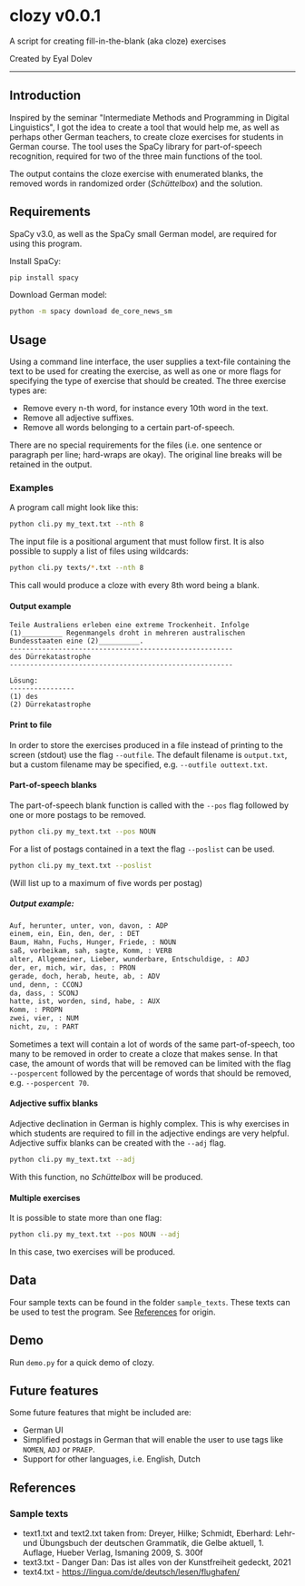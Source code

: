 # clozy v0.0.1
A script for creating fill-in-the-blank (aka cloze) exercises

Created by Eyal Dolev

---

## Introduction
Inspired by the seminar "Intermediate Methods and Programming in Digital Linguistics", I got the idea to create a tool that would help me, as well as perhaps other German teachers, to create cloze exercises for students in German course. The tool uses the SpaCy library for part-of-speech recognition, required for two of the three main functions of the tool.

The output contains the cloze exercise with enumerated blanks, the removed words in randomized order (_Schüttelbox_) and the solution.

## Requirements
SpaCy v3.0, as well as the SpaCy small German model, are required for using this program.

Install SpaCy:
```bash
pip install spacy

```
Download German model:
```bash
python -m spacy download de_core_news_sm

```

## Usage
Using a command line interface, the user supplies a text-file containing the text to be used for creating the exercise, as well as one or more flags for specifying the type of exercise that should be created. The three exercise types are:

* Remove every n-th word, for instance every 10th word in the text.
* Remove all adjective suffixes.
* Remove all words belonging to a certain part-of-speech. 

There are no special requirements for the files (i.e. one sentence or paragraph per line; hard-wraps are okay). The original line breaks will be retained in the output.

### Examples
A program call might look like this:
```bash
python cli.py my_text.txt --nth 8 
```
The input file is a positional argument that must follow first. It is also possible to supply a list of files using wildcards:

```bash
python cli.py texts/*.txt --nth 8 
```

This call would produce a cloze with every 8th word being a blank.

#### Output example
```
Teile Australiens erleben eine extreme Trockenheit. Infolge (1)__________ Regenmangels droht in mehreren australischen Bundesstaaten eine (2)__________.
-------------------------------------------------------
des	Dürrekatastrophe
-------------------------------------------------------

Lösung:
----------------
(1) des
(2) Dürrekatastrophe

```

#### Print to file
In order to store the exercises produced in a file instead of printing to the screen (stdout) use the flag `--outfile`. The default filename is `output.txt`, but a custom filename may be specified, e.g. `--outfile outtext.txt`.

#### Part-of-speech blanks
The part-of-speech blank function is called with the `--pos` flag followed by one or more postags to be removed. 
```bash
python cli.py my_text.txt --pos NOUN
```

For a list of postags contained in a text the flag `--poslist` can be used.

```bash
python cli.py my_text.txt --poslist
```
(Will list up to a maximum of five words per postag)


##### Output example:
```bash
Auf, herunter, unter, von, davon, : ADP
einem, ein, Ein, den, der, : DET
Baum, Hahn, Fuchs, Hunger, Friede, : NOUN
saß, vorbeikam, sah, sagte, Komm, : VERB
alter, Allgemeiner, Lieber, wunderbare, Entschuldige, : ADJ
der, er, mich, wir, das, : PRON
gerade, doch, herab, heute, ab, : ADV
und, denn, : CCONJ
da, dass, : SCONJ
hatte, ist, worden, sind, habe, : AUX
Komm, : PROPN
zwei, vier, : NUM
nicht, zu, : PART
```

Sometimes a text will contain a lot of words of the same part-of-speech, too many to be removed in order to create a cloze that makes sense. In that case, the amount of words that will be removed can be limited with the flag `--pospercent` followed by the percentage of words that should be removed, e.g. `--pospercent 70`.


#### Adjective suffix blanks
Adjective declination in German is highly complex. This is why exercises in which students are required to fill in the adjective endings are very helpful. Adjective suffix blanks can be created with the `--adj` flag.

```bash
python cli.py my_text.txt --adj
```
With this function, no _Schüttelbox_ will be produced.

#### Multiple exercises
It is possible to state more than one flag:
```bash
python cli.py my_text.txt --pos NOUN --adj
```
In this case, two exercises will be produced.


## Data
Four sample texts can be found in the folder `sample_texts`. These texts can be used to test the program. See [References](#references) for origin.

## Demo
Run `demo.py` for a quick demo of clozy.

## Future features
Some future features that might be included are:
* German UI
* Simplified postags in German that will enable the user to use tags like `NOMEN`, `ADJ` or `PRAEP`.
* Support for other languages, i.e. English, Dutch

## References
### Sample texts
* text1.txt and text2.txt taken from: Dreyer, Hilke; Schmidt, Eberhard: Lehr- und Übungsbuch der deutschen Grammatik, die Gelbe aktuell, 1. Auflage, Hueber Verlag, Ismaning 2009, S. 300f
* text3.txt - Danger Dan: Das ist alles von der Kunstfreiheit gedeckt, 2021
* text4.txt - https://lingua.com/de/deutsch/lesen/flughafen/